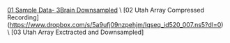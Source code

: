 [01 Sample Data- 3Brain Downsampled](https://www.dropbox.com/s/suom4z7kqkjntd2/01-sample_data.brw?dl=0) \\
[02 Utah Array Compressed Recording] (https://www.dropbox.com/s/5a9ufj09nzpehjm/Iqseq_id520_007.ns5?dl=0) \\
[03 Utah Array Exctracted and Downsampled] 

